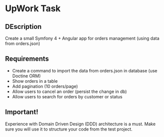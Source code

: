 # UpWork Task

## DEscription 
Create a small Symfony 4 + Angular app for orders management (using data from orders.json)

## Requirements
- Create a command to import the data from orders.json in database (use Doctine ORM)
- Show orders in a table
- Add pagination (10 orders/page)
- Allow users to cancel an order (persist the change in db)
- Allow users to search for orders by customer or status

## Important!
Experience with Domain Driven Design (DDD) architecture is a must.
Make sure you will use it to structure your code from the test project.
